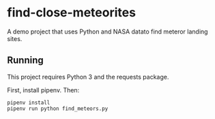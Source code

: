 # find-close-meteorites

A demo project that uses Python and NASA datato find meteror landing sites.

## Running

This project requires Python 3 and the requests package.

First, install pipenv. Then:

```
pipenv install
pipenv run python find_meteors.py
```
